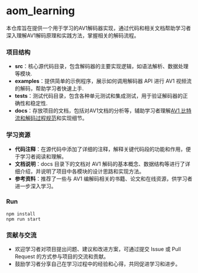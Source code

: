 # aom_learning
本仓库旨在提供一个用于学习的AV1解码器实现，通过代码和相关文档帮助学习者深入理解AV1解码原理和实践方法，掌握相关的解码流程。

### 项目结构
- **src**：核心源代码目录，包含解码器的主要实现逻辑，如语法解析、数据处理等模块.
- **examples**：提供简单的示例程序，展示如何调用解码器 API 进行 AV1 视频流的解码，帮助学习者快速上手.
- **tests**：测试代码目录，包含各种单元测试和集成测试，用于验证解码器的正确性和稳定性.
- **docs**：存放项目的文档，包括对AV1文档的分析等，辅助学习者理解[AV1 比特流和解码过程规范](https://aomediacodec.github.io/av1-spec)和实现细节。

### 学习资源
- **代码注释**：在源代码中添加了详细的注释，解释关键代码段的功能和作用，便于学习者阅读和理解。
- **文档说明**：docs 目录下的文档对 AV1 解码的基本概念、数据结构等进行了详细介绍，并说明了项目中各模块的设计思路和实现方法。
- **参考资料**：推荐了一些与 AV1 编解码相关的书籍、论文和在线资源，供学习者进一步深入学习。

### Run
```
npm install  
npm run start
```

### 贡献与交流
- 欢迎学习者对项目提出问题、建议和改进方案，可通过提交 Issue 或 Pull Request 的方式参与项目的交流和贡献。
- 鼓励学习者分享自己在学习过程中的经验和心得，共同促进学习和进步。